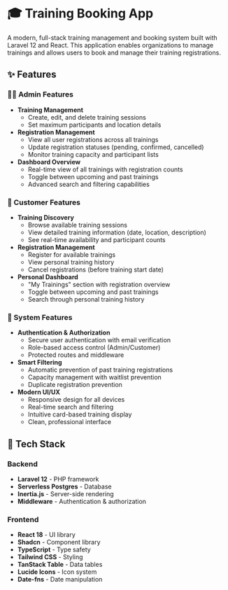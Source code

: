 # 🎓 Training Booking App

A modern, full-stack training management and booking system built with Laravel 12 and React. This application enables organizations to manage trainings and allows users to book and manage their training registrations.

## ✨ Features

### 👨‍💼 Admin Features
- **Training Management**
  - Create, edit, and delete training sessions
  - Set maximum participants and location details
- **Registration Management**
  - View all user registrations across all trainings
  - Update registration statuses (pending, confirmed, cancelled)
  - Monitor training capacity and participant lists
- **Dashboard Overview**
  - Real-time view of all trainings with registration counts
  - Toggle between upcoming and past trainings
  - Advanced search and filtering capabilities

### 👥 Customer Features
- **Training Discovery**
  - Browse available training sessions
  - View detailed training information (date, location, description)
  - See real-time availability and participant counts
- **Registration Management**
  - Register for available trainings
  - View personal training history
  - Cancel registrations (before training start date)
- **Personal Dashboard**
  - "My Trainings" section with registration overview
  - Toggle between upcoming and past trainings
  - Search through personal training history

### 🔧 System Features
- **Authentication & Authorization**
  - Secure user authentication with email verification
  - Role-based access control (Admin/Customer)
  - Protected routes and middleware
- **Smart Filtering**
  - Automatic prevention of past training registrations
  - Capacity management with waitlist prevention
  - Duplicate registration prevention
- **Modern UI/UX**
  - Responsive design for all devices
  - Real-time search and filtering
  - Intuitive card-based training display
  - Clean, professional interface

## 🚀 Tech Stack

### Backend
- **Laravel 12** - PHP framework
- **Serverless Postgres** - Database
- **Inertia.js** - Server-side rendering
- **Middleware** - Authentication & authorization

### Frontend
- **React 18** - UI library
- **Shadcn** - Component library
- **TypeScript** - Type safety
- **Tailwind CSS** - Styling
- **TanStack Table** - Data tables
- **Lucide Icons** - Icon system
- **Date-fns** - Date manipulation

